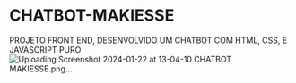 # CHATBOT-MAKIESSE
PROJETO FRONT END, DESENVOLVIDO UM CHATBOT COM HTML, CSS, E JAVASCRIPT PURO
![Uploading Screenshot 2024-01-22 at 13-04-10 CHATBOT MAKIESSE.png…]()
